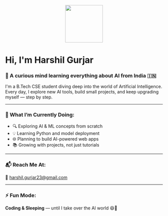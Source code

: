 <p align="center">
  <img src="https://c.tenor.com/y1MJ6t60TNgAAAAM/robot-hello.gif" width="120" />
</p>

# Hi, I'm Harshil Gurjar
### 🧠 A curious mind learning everything about AI from India 🇮🇳

I'm a B.Tech CSE student diving deep into the world of Artificial Intelligence.  
Every day, I explore new AI tools, build small projects, and keep upgrading myself — step by step.

---

### 🚀 What I’m Currently Doing:
- 🔍 Exploring AI & ML concepts from scratch
- 💡 Learning Python and model deployment
- 🌐 Planning to build AI-powered web apps
- 📚 Growing with projects, not just tutorials

---

### 📬 Reach Me At:
📧 harshil.gurjar23@gmail.com

---

### ⚡ Fun Mode:
**Coding & Sleeping** — until I take over the AI world 😄🤖
